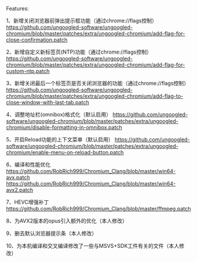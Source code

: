 Features:

1、新增关闭浏览器前弹出提示框功能（通过chrome://flags控制）
https://github.com/ungoogled-software/ungoogled-chromium/blob/master/patches/extra/ungoogled-chromium/add-flag-for-close-confirmation.patch

2、新增自定义新标签页(NTP)功能（通过chrome://flags控制）
https://github.com/ungoogled-software/ungoogled-chromium/blob/master/patches/extra/ungoogled-chromium/add-flag-for-custom-ntp.patch

3、新增关闭最后一个标签页是否关闭浏览器的功能（通过chrome://flags控制）
https://github.com/ungoogled-software/ungoogled-chromium/blob/master/patches/extra/ungoogled-chromium/add-flag-to-close-window-with-last-tab.patch

4、调整地址栏(omnibox)格式化（默认启用）
https://github.com/ungoogled-software/ungoogled-chromium/blob/master/patches/extra/ungoogled-chromium/disable-formatting-in-omnibox.patch

5、开启Reload功能的上下文菜单（默认启用）
https://github.com/ungoogled-software/ungoogled-chromium/blob/master/patches/extra/ungoogled-chromium/enable-menu-on-reload-button.patch

6、编译和性能优化
https://github.com/RobRich999/Chromium_Clang/blob/master/win64-avx.patch
https://github.com/RobRich999/Chromium_Clang/blob/master/win64-avx2.patch

7、HEVC增强补丁
https://github.com/RobRich999/Chromium_Clang/blob/master/ffmpeg.patch

8、为AVX2版本的opus引入额外的优化（本人修改）

9、删去默认浏览器提示条（本人修改）

10、为本机编译和交叉编译修改了一些与MSVS+SDK工件有关的文件（本人修改）